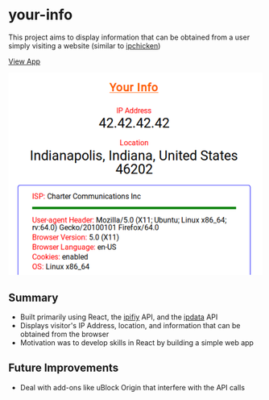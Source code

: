 # your-info
This project aims to display information that can be obtained from a user simply visiting a website (similar to [ipchicken](https://www.ipchicken.com/))

[View App](https://kianga722.github.io/yourinfo/)

![screenshot](https://github.com/kianga722/yourinfo/blob/master/public/images/screenshot.png)

## Summary

* Built primarily using React, the [ipifiy](https://www.ipify.org/) API, and the [ipdata](https://ipdata.co/) API
* Displays visitor's IP Address, location, and information that can be obtained from the browser
* Motivation was to develop skills in React by building a simple web app

## Future Improvements

* Deal with add-ons like uBlock Origin that interfere with the API calls